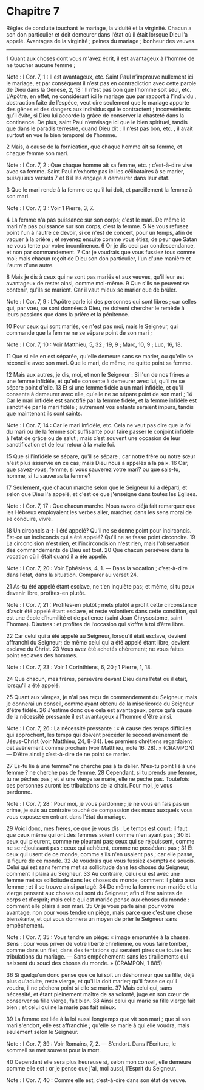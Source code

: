 # Chapitre 7

Règles de conduite touchant le mariage, la viduité et la virginité.
Chacun a son don particulier et doit demeurer dans l’état où il était lorsque Dieu l’a appelé.
Avantages de la virginité ; peines du mariage ; bonheur des veuves.

***

1 Quant aux choses dont vous m'avez écrit, il est avantageux à l'homme de ne toucher aucune femme ;

<span class="bible-note">Note : </span> I Cor. 7, 1 : Il est avantageux, etc. Saint Paul n’improuve nullement ici le mariage, et par conséquent il n’est pas en contradiction avec cette parole de Dieu dans la Genèse, 2, 18 : Il n’est pas bon que l’homme soit seul, etc. L’Apôtre, en effet, ne considérant ici le mariage que par rapport à l’individu , abstraction faite de l’espèce, veut dire seulement que le mariage apporte des gênes et des dangers aux individus qui le contractent ; inconvénients qu’il évite, si Dieu lui accorde la grâce de conserver la chasteté dans la continence. De plus, saint Paul n’envisage ici que le bien spirituel, tandis que dans le paradis terrestre, quand Dieu dit : Il n’est pas bon, etc. , il avait surtout en vue le bien temporel de l’homme.

2 Mais, à cause de la fornication, que chaque homme ait sa femme, et chaque femme son mari.

<span class="bible-note">Note : </span> I Cor. 7, 2 : Que chaque homme ait sa femme, etc. ; c’est-à-dire vive avec sa femme. Saint Paul n’exhorte pas ici les célibataires à se marier, puisqu’aux versets 7 et 8 il les engage à demeurer dans leur état.

3 Que le mari rende à la femme ce qu'il lui doit, et pareillement la femme à son mari.

<span class="bible-note">Note : </span> I Cor. 7, 3 : Voir 1 Pierre, 3, 7.

4 La femme n'a pas puissance sur son corps; c'est le mari. De même le mari n'a pas puissance sur son corps, c'est la femme. 5 Ne vous refusez point l'un à l'autre ce devoir, si ce n'est de concert, pour un temps, afin de vaquer à la prière ; et revenez ensuite comme vous étiez, de peur que Satan ne vous tente par votre incontinence. 6 Or je dis ceci par condescendance, et non par commandement. 7 Car je voudrais que vous fussiez tous comme moi; mais chacun reçoit de Dieu son don particulier, l'un d'une manière et l'autre d'une autre.


8 Mais je dis à ceux qui ne sont pas mariés et aux veuves, qu'il leur est avantageux de rester ainsi, comme moi-même. 9 Que s'ils ne peuvent se contenir, qu'ils se marient. Car il vaut mieux se marier que de brûler.

<span class="bible-note">Note : </span> I Cor. 7, 9 : L’Apôtre parle ici des personnes qui sont libres ; car celles qui, par vœu, se sont données à Dieu, ne doivent chercher le remède à leurs passions que dans la prière et la pénitence.


10 Pour ceux qui sont mariés, ce n'est pas moi, mais le Seigneur, qui commande que la femme ne se sépare point de son mari ;

<span class="bible-note">Note : </span> I Cor. 7, 10 : Voir Matthieu, 5, 32 ; 19, 9 ; Marc, 10, 9 ; Luc, 16, 18.

11 Que si elle en est séparée, qu'elle demeure sans se marier, ou qu'elle se réconcilie avec son mari. Que le mari, de même, ne quitte point sa femme.


12 Mais aux autres, je dis, moi, et non le Seigneur : Si l'un de nos frères a une femme infidèle, et qu'elle consente à demeurer avec lui, qu'il ne se sépare point d'elle. 13 Et si une femme fidèle a un mari infidèle, et qu'il consente à demeurer avec elle, qu'elle ne se sépare point de son mari ; 14 Car le mari infidèle est sanctifié par la femme fidèle, et la femme infidèle est sanctifiée par le mari fidèle ; autrement vos enfants seraient impurs, tandis que maintenant ils sont saints.

<span class="bible-note">Note : </span> I Cor. 7, 14 : Car le mari infidèle, etc. Cela ne veut pas dire que la foi du mari ou de la femme soit suffisante pour faire passer le conjoint infidèle à l’état de grâce ou de salut ; mais c’est souvent une occasion de leur sanctification et de leur retour à la vraie foi.

15 Que si l'infidèle se sépare, qu'il se sépare ; car notre frère ou notre sœur n'est plus asservie en ce cas; mais Dieu nous a appelés à la paix. 16 Car, que savez-vous, femme, si vous sauverez votre mari? ou que sais-tu, homme, si tu sauveras ta femme?


17 Seulement, que chacun marche selon que le Seigneur lui a départi, et selon que Dieu l'a appelé, et c'est ce que j'enseigne dans toutes les Eglises.

<span class="bible-note">Note : </span> I Cor. 7, 17 : Que chacun marche. Nous avons déjà fait remarquer que les Hébreux employaient les verbes aller, marcher, dans les sens moral de se conduire, vivre.

18 Un circoncis a-t-il été appelé? Qu'il ne se donne point pour incirconcis. Est-ce un incirconcis qui a été appelé? Qu'il ne se fasse point circoncire. 19 La circoncision n'est rien, et l'incirconcision n'est rien, mais l'observation des commandements de Dieu est tout. 20 Que chacun persévère dans la vocation où il était quand il a été appelé.

<span class="bible-note">Note : </span> I Cor. 7, 20 : Voir Ephésiens, 4, 1. ― Dans la vocation ; c’est-à-dire dans l’état, dans la situation. Comparer au verset 24.

21 As-tu été appelé étant esclave, ne t'en inquiète pas; et même, si tu peux devenir libre, profites-en plutôt.

<span class="bible-note">Note : </span> I Cor. 7, 21 : Profites-en plutôt ; mets plutôt à profit cette circonstance d’avoir été appelé étant esclave, et reste volontiers dans cette condition, qui est une école d’humilité et de patience (saint Jean Chrysostome, saint Thomas). D’autres : et profites de l’occasion qui s’offre à toi d’être libre.

22 Car celui qui a été appelé au Seigneur, lorsqu'il était esclave, devient affranchi du Seigneur; de même celui qui a été appelé étant libre, devient esclave du Christ. 23 Vous avez été achetés chèrement; ne vous faites point esclaves des hommes.

<span class="bible-note">Note : </span> I Cor. 7, 23 : Voir 1 Corinthiens, 6, 20 ; 1 Pierre, 1, 18.

24 Que chacun, mes frères, persévère devant Dieu dans l'état où il était, lorsqu'il a été appelé.


25 Quant aux vierges, je n'ai pas reçu de commandement du Seigneur, mais je donnerai un conseil, comme ayant obtenu de la miséricorde du Seigneur d'être fidèle. 26 J'estime donc que cela est avantageux, parce qu'à cause de la nécessité pressante il est avantageux à l'homme d'être ainsi.

<span class="bible-note">Note : </span> I Cor. 7, 26 : La nécessité pressante : « A cause des temps difficiles qui approchent, les temps qui doivent précéder le second avènement de Jésus-Christ (voir Matthieu, 24, 8-34). Les premiers chrétiens regardaient cet avènement comme prochain (voir Matthieu, note 16. 28). » (CRAMPON) ― D’être ainsi ; c’est-à-dire de ne point se marier.

27 Es-tu lié à une femme? ne cherche pas à te délier. N'es-tu point lié à une femme ? ne cherche pas de femme. 28 Cependant, si tu prends une femme, tu ne pèches pas ; et si une vierge se marie, elle ne pèche pas. Toutefois ces personnes auront les tribulations de la chair. Pour moi, je vous pardonne.

<span class="bible-note">Note : </span> I Cor. 7, 28 : Pour moi, je vous pardonne ; je ne vous en fais pas un crime, je suis au contraire touché de compassion des maux auxquels vous vous exposez en entrant dans l’état du mariage.

29 Voici donc, mes frères, ce que je vous dis : Le temps est court; il faut que ceux même qui ont des femmes soient comme n'en ayant pas ; 30 Et ceux qui pleurent, comme ne pleurant pas; ceux qui se réjouissent, comme ne se réjouissant pas : ceux qui achètent, comme ne possédant pas ; 31 Et ceux qui usent de ce monde, comme s'ils n'en usaient pas ; car elle passe, la figure de ce monde. 32 Je voudrais que vous fussiez exempts de soucis. Celui qui est sans femme met sa sollicitude dans les choses du Seigneur, comment il plaira au Seigneur. 33 Au contraire, celui qui est avec une femme met sa sollicitude dans les choses du monde, comment il plaira à sa femme ; et il se trouve ainsi partagé. 34 De même la femme non mariée et la vierge pensent aux choses qui sont du Seigneur, afin d'être saintes de corps et d'esprit; mais celle qui est mariée pense aux choses du monde : comment elle plaira à son mari. 35 Or je vous parle ainsi pour votre avantage, non pour vous tendre un piège, mais parce que c'est une chose
bienséante, et qui vous donnera un moyen de prier le Seigneur sans empêchement.

<span class="bible-note">Note : </span> I Cor. 7, 35 : Vous tendre un piège: « image empruntée à la chasse. Sens : pour vous priver de votre liberté chrétienne, ou vous faire tomber, comme dans un filet, dans des tentations qui seraient pires que toutes les tribulations du mariage. ― Sans empêchement: sans les tiraillements qui naissent du souci des choses du monde. » (CRAMPON, 1 885)


36 Si quelqu'un donc pense que ce lui soit un déshonneur que sa fille, déjà plus qu'adulte, reste vierge, et qu'il la doit marier; qu'il fasse ce qu'il voudra, il ne péchera point si elle se marie. 37 Mais celui qui, sans nécessité, et étant pleinement maître de sa volonté, juge en son cœur de conserver sa fille vierge, fait bien. 38 Ainsi celui qui marie sa fille vierge fait bien ; et celui qui ne la marie pas fait mieux.


39 La femme est liée à la loi aussi longtemps que vit son mari ; que si son mari s'endort, elle est affranchie ; qu'elle se marie à qui elle voudra, mais seulement selon le Seigneur.

<span class="bible-note">Note : </span> I Cor. 7, 39 : Voir Romains, 7, 2. ― S’endort. Dans l’Ecriture, le sommeil se met souvent pour la mort.

40 Cependant elle sera plus heureuse si, selon mon conseil, elle demeure comme elle est : or je pense que j'ai, moi aussi, l'Esprit du Seigneur.

<span class="bible-note">Note : </span> I Cor. 7, 40 : Comme elle est, c’est-à-dire dans son état de veuve.


